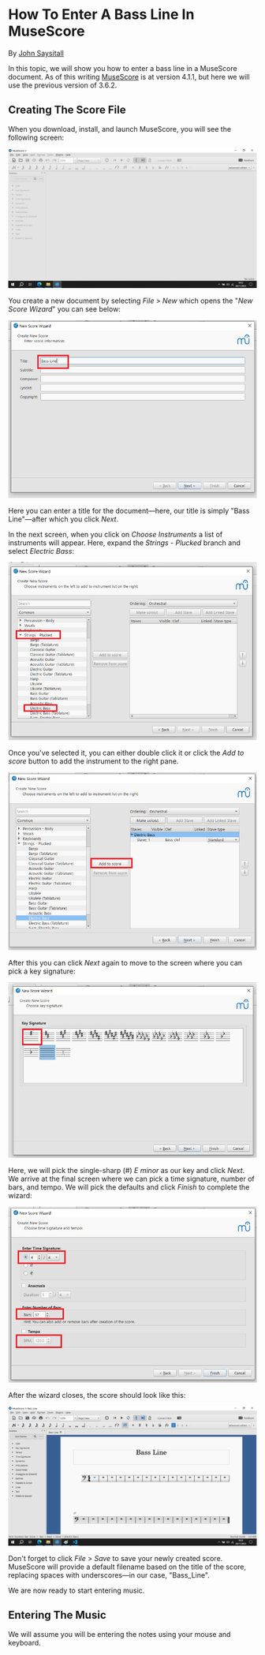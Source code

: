 # How To Enter A Bass Line In MuseScore

By [John Saysitall](mailto:john.saysitall@great-documents.com)

In this topic, we will show you how to enter a bass line in a MuseScore document. As of this writing [MuseScore](https://musescore.org/) is at version 4.1.1, but here we will use the previous version of 3.6.2.

## Creating The Score File

When you download, install, and launch MuseScore, you will see the following screen:

![MuseScore Screen](musescore-screen.png)

You create a new document by selecting _File_ > _New_ which opens the "_New Score Wizard_" you can see below:

![New Score wizard](new-score-wizard.png)

Here you can enter a title for the document&mdash;here, our title is simply "Bass Line"&mdash;after which you click _Next_.

In the next screen, when you click on _Choose Instruments_ a list of instruments will appear. Here, expand the _Strings - Plucked_ branch and select _Electric Bass_:

![Select Electric Bass](select-electric-bass.png)

Once you've selected it, you can either double click it or click the _Add to score_ button to add the instrument to the right pane.

![Add bass to the score](add-bass-to-score.png)

After this you can click _Next_ again to move to the screen where you can pick a key signature:

![Choose key signature](choose-key-signature.png)

Here, we will pick the single-sharp (#) _E minor_ as our key and click _Next_. We arrive at the final screen where we can pick a time signature, number of bars, and tempo. We will pick the defaults and click _Finish_ to complete the wizard:

![Chose time signature and tempo](choose-time-signature-and-tempo.png)

After the wizard closes, the score should look like this:

![Created score](created-score.png)

Don't forget to click _File_ > _Save_ to save your newly created score. MuseScore will provide a default filename based on the title of the score, replacing spaces with underscores&mdash;in our case, "Bass_Line".

We are now ready to start entering music.

## Entering The Music

We will assume you will be entering the notes using your mouse and keyboard.
